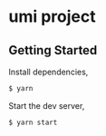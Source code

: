 # umi project

## Getting Started

Install dependencies,

```bash
$ yarn
```

Start the dev server,

```bash
$ yarn start
```
 